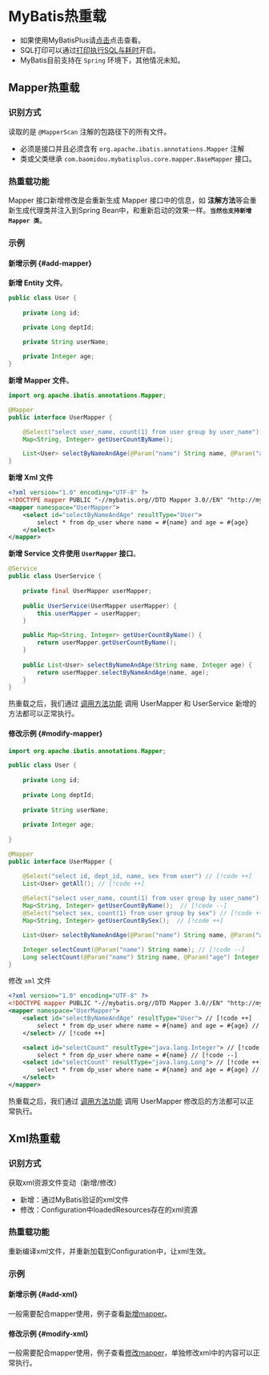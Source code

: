 # MyBatis热重载 <Badge type="warning" text="beta" />

- 如果使用MyBatisPlus请[点击](hot-reload-mybatis-plus.md)点击查看。
- SQL打印可以通过[打印执行SQL与耗时](sql.md)开启。
- MyBatis目前支持在 `Spring` 环境下，其他情况未知。

## Mapper热重载

### 识别方式

读取的是 `@MapperScan` 注解的包路径下的所有文件。

- 必须是接口并且必须含有 `org.apache.ibatis.annotations.Mapper` 注解
- 类或父类继承 `com.baomidou.mybatisplus.core.mapper.BaseMapper` 接口。

### 热重载功能

Mapper 接口新增修改是会重新生成 Mapper 接口中的信息，如 **注解方法**等会重新生成代理类并注入到Spring Bean中，和重新启动的效果一样。**`当然也支持新增 Mapper 类`**。

### 示例

#### 新增示例 {#add-mapper}

**新增 Entity 文件**。

```java
public class User {
    
    private Long id;

    private Long deptId;
    
    private String userName;

    private Integer age;
}
```

**新增 Mapper 文件**。

```java
import org.apache.ibatis.annotations.Mapper;

@Mapper
public interface UserMapper {

    @Select("select user_name, count(1) from user group by user_name")
    Map<String, Integer> getUserCountByName();

    List<User> selectByNameAndAge(@Param("name") String name, @Param("age") Integer age);
}
```

**新增 Xml 文件**

```xml
<?xml version="1.0" encoding="UTF-8" ?>
<!DOCTYPE mapper PUBLIC "-//mybatis.org//DTD Mapper 3.0//EN" "http://mybatis.org/dtd/mybatis-3-mapper.dtd">
<mapper namespace="UserMapper">
    <select id="selectByNameAndAge" resultType="User">
        select * from dp_user where name = #{name} and age = #{age}
    </select>
</mapper>
```

**新增 Service 文件使用 `UserMapper` 接口**。

```java
@Service
public class UserService {
    
    private final UserMapper userMapper;
    
    public UserService(UserMapper userMapper) {
        this.userMapper = userMapper;
    }

    public Map<String, Integer> getUserCountByName() {
        return userMapper.getUserCountByName();
    }
    
    public List<User> selectByNameAndAge(String name, Integer age) {
        return userMapper.selectByNameAndAge(name, age);
    }
}
```

热重载之后，我们通过 [调用方法功能](attach-local.md) 调用 UserMapper 和 UserService 新增的方法都可以正常执行。

#### 修改示例 {#modify-mapper}

```java
import org.apache.ibatis.annotations.Mapper;

public class User {
    
    private Long id;
    
    private Long deptId;
    
    private String userName;
    
    private Integer age;
    
}

@Mapper
public interface UserMapper {

    @Select("select id, dept_id, name, sex from user") // [!code ++]
    List<User> getAll(); // [!code ++]
    
    @Select("select user_name, count(1) from user group by user_name") // [!code --]
    Map<String, Integer> getUserCountByName();  // [!code --]
    @Select("select sex, count(1) from user group by sex") // [!code ++]
    Map<String, Integer> getUserCountBySex();  // [!code ++]

    List<User> selectByNameAndAge(@Param("name") String name, @Param("age") Integer age); // [!code ++]

    Integer selectCount(@Param("name") String name); // [!code --]
    Long selectCount(@Param("name") String name, @Param("age") Integer age); // [!code ++]
}
```

修改 `xml` 文件

```xml
<?xml version="1.0" encoding="UTF-8" ?>
<!DOCTYPE mapper PUBLIC "-//mybatis.org//DTD Mapper 3.0//EN" "http://mybatis.org/dtd/mybatis-3-mapper.dtd">
<mapper namespace="UserMapper">
    <select id="selectByNameAndAge" resultType="User"> // [!code ++]
        select * from dp_user where name = #{name} and age = #{age} // [!code ++]
    </select> // [!code ++]

    <select id="selectCount" resultType="java.lang.Integer"> // [!code --]
        select * from dp_user where name = #{name} // [!code --]
    <select id="selectCount" resultType="java.lang.Long"> // [!code ++]
        select * from dp_user where name = #{name} and age = #{age} // [!code ++]
    </select>
</mapper>
```

热重载之后，我们通过 [调用方法功能](attach-local.md) 调用 UserMapper 修改后的方法都可以正常执行。

## Xml热重载

### 识别方式

获取xml资源文件变动（新增/修改）
- 新增：通过MyBatis验证的xml文件
- 修改：Configuration中loadedResources存在的xml资源

### 热重载功能

重新编译xml文件，并重新加载到Configuration中，让xml生效。

### 示例

#### 新增示例 {#add-xml}

一般需要配合mapper使用，例子查看[新增mapper](#add-mapper)。

#### 修改示例 {#modify-xml}

一般需要配合mapper使用，例子查看[修改mapper](#modify-mapper)，单独修改xml中的内容可以正常执行。